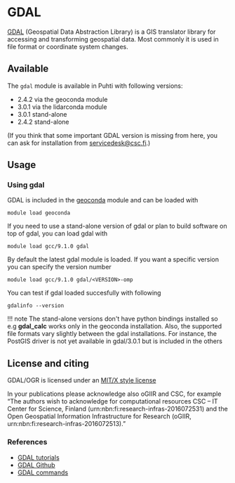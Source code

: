 # GDAL

[GDAL](https://gdal.org/) (Geospatial Data Abstraction Library) is a GIS translator library for accessing and transforming geospatial data. Most commonly it is used in file format or coordinate system changes. 

## Available

The `gdal` module is available in Puhti with following versions:

* 2.4.2 via the geoconda module
* 3.0.1 via the lidarconda module
* 3.0.1 stand-alone
* 2.4.2 stand-alone

(If you think that some important GDAL version is missing from here, you can ask for installation from servicedesk@csc.fi.)

## Usage

### Using gdal

GDAL is included in the [geoconda](../apps/geoconda.md) module and can be loaded with

`module load geoconda`

If you need to use a stand-alone version of gdal or plan to build software on top of gdal, you can load gdal with

`module load gcc/9.1.0 gdal`

By default the latest gdal module is loaded. If you want a specific version you can specify the version number

`module load gcc/9.1.0 gdal/<VERSION>-omp`

You can test if gdal loaded succesfully with following

`gdalinfo --version`



!!! note
    The stand-alone versions don't have python bindings installed so e.g __gdal_calc__ works only in the geoconda installation. Also, the supported file formats vary slightly between the gdal installations. For instance, the PostGIS driver is not yet available in gdal/3.0.1 but is included in the others



## License and citing

GDAL/OGR is licensed under an [MIT/X style license](https://gdal.org/license.html)

In your publications please acknowledge also oGIIR and CSC, for example “The authors wish to acknowledge for computational resources CSC – IT Center for Science, Finland (urn:nbn:fi:research-infras-2016072531) and the Open Geospatial Information Infrastructure for Research (oGIIR, urn:nbn:fi:research-infras-2016072513).”

### References

* [GDAL tutorials](https://gdal.org/tutorials/index.html)
* [GDAL Github](https://github.com/OSGeo/GDAL)
* [GDAL commands](https://gdal.org/programs/index.html)
